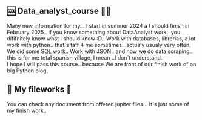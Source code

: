 ## 🆒 Data_analyst_course 🐱‍👤 ##
Many new information for my... I start in summer 2024 a I should finish in February 2025.. If you know something about DataAnalyst work.. you dififnitely know what I should know :D.. Work with databases, librerias, a lot work with python.. that´s taff 4 me sometimes.. actualy usualy very often.  We did some SQL work.. Work with JSON.. and now we do data scraping.. this is for me total spanish village, I mean ..I don´t understand.  
I hope I will pass this course.. because We are front of our finish work of on big Python blog. 

## 📂 My fileworks 📂 ##
You can chack any document from offered jupiter files... It´s just some of my finish work.. 
